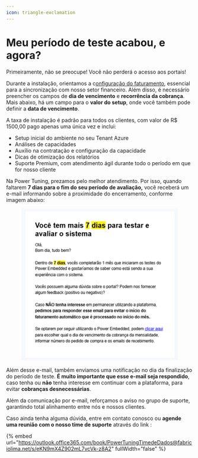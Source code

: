 ```yaml
---
icon: triangle-exclamation
---
```


# Meu período de teste acabou, e agora?

Primeiramente, não se preocupe! Você não perderá o acesso aos portais!&#x20;

Durante a instalação, orientamos a c[onfiguração do faturamento](../portal-de-administracao/faturamento/configurar-faturamento.md), essencial para a sincronização com nosso setor financeiro. Além disso, é necessário preencher os campos de **dia de vencimento** e **recorrência da cobrança**. Mais abaixo, há um campo para o **valor do setup**, onde você também pode definir a **data de vencimento**.

A taxa de instalação é padrão para todos os clientes, com valor de R$ 1500,00 pago apenas uma única vez e inclui:

* Setup inicial do ambiente no seu Tenant Azure
* Análises de capacidades
* Auxílio na contratação e configuração da capacidade
* Dicas de otimização dos relatórios
* Suporte Premium, com atendimento ágil durante todo o período em que for nosso cliente

Na Power Tuning, prezamos pelo melhor atendimento. Por isso, quando faltarem **7 dias para o fim do seu período de avaliação,** você receberá um e-mail informando sobre a proximidade do encerramento, conforme imagem abaixo:



<div align="left"><figure><img src="../.gitbook/assets/7 dias trial.png" alt=""><figcaption></figcaption></figure></div>

Além desse e-mail, também enviamos uma notificação no dia da finalização do período de teste. **É muito importante que esse e-mail seja respondido**, caso tenha ou **não** tenha interesse em continuar com a plataforma, para evitar **cobranças desnecessárias**.

Além da comunicação por e-mail, reforçamos o aviso no grupo de suporte, garantindo total alinhamento entre nós e nossos clientes.



Caso ainda tenha alguma dúvida, entre em contato conosco ou **agende uma reunião com o nosso time de suporte** através do link :

{% embed url="https://outlook.office365.com/book/PowerTuningTimedeDados@fabriciolima.net/s/eKN9mX4Z902mL7vcVk-z8A2" fullWidth="false" %}
